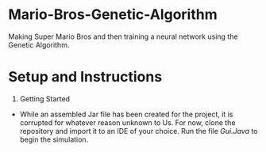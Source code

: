 # Mario-Bros-Genetic-Algorithm
Making Super Mario Bros and then training a neural network using the Genetic Algorithm.

# Setup and Instructions
1. Getting Started
  * While an assembled Jar file has been created for the project, it is corrupted for whatever reason unknown to Us. For now, clone
   the repository and import it to an IDE of your choice. Run the file _Gui.Java_ to begin the simulation.
  
